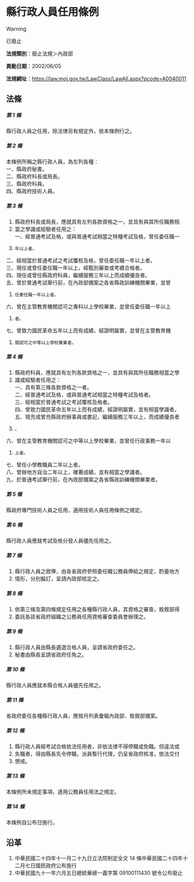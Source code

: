 # 縣行政人員任用條例


> [!WARNING]
> 已廢止


**法規類別**：廢止法規＞內政部

**異動日期**：2002/06/05  

**法規網址**：https://law.moj.gov.tw/LawClass/LawAll.aspx?pcode=A0040011



## 法條
##### 第 1 條
縣行政人員之任用，除法律另有規定外，依本條例行之。

##### 第 2 條
本條例所稱之縣行政人員，為左列各種：  
一、縣政府秘書。  
二、縣政府科長或局長。  
三、縣政府科員。  
四、縣政府技術人員。

##### 第 3 條
1. 縣政府科長或局長，應就具有左列各款資格之一，並具有與其所任職務相
1. 當之學識或經驗者任用之：  
一、經普通考試及格，或與普通考試相當之特種考試及格，曾任委任職一
1.     年以上者。  
二、經相當於普通考試之考試覆核及格，曾任委任職一年以上者。  
三、現任或曾任委任職一年以上，經甄別審查或考績合格者。  
四、現任或曾任縣政府科員，繼續服務三年以上而成績優良者。  
五、曾於普通考試舉行前，在內政部備案之各省縣政訓練機關畢業，並曾
1.     任委任職一年以上者。  
六、曾在主管教育機關認可之專科以上學校畢業，並曾任委任職一年以上
1.     者。  
七、曾致力國民革命五年以上而有成績，經證明屬實，並曾在主管教育機
1.     關認可之中等以上學校畢業者。

##### 第 4 條
1. 縣政府科員，應就具有左列各款資格之一，並具有與其所任職務相當之學
1. 識或經驗者任用之：  
一、具有第三條各款資格之一者。  
二、經普通考試及格，或與普通考試相當之特種考試及格者。  
三、經相當於普通考試之考試覆核及格者。  
四、曾致力國民革命五年以上而有成績，經證明屬實，並有相當學識者。  
五、現充或曾充縣政府辦事員或書記，繼續服務三年以上，而成績優良者
1.     。  
六、曾在主管教育機關認可之中等以上學校畢業，並曾任行政事務一年以
1.     上者。  
七、曾任小學教職員二年以上者。  
八、曾辦地方自治二年以上，確著成績，並有相當之學識者。  
九、於普通考試舉行前，在內政部備案之各省縣政訓練機關畢業者。

##### 第 5 條
縣政府專門技術人員之任用，適用技術人員任用條例之規定。

##### 第 6 條
縣行政人員應就考試及格分發人員儘先任用之。

##### 第 7 條
1. 縣行政人員之敘俸，由各省政府參照委任職公務員俸給之規定，酌量地方
1. 情形，分別擬訂，呈請內政部核定之。

##### 第 8 條
1. 依第三條及第四條規定任用之各種縣行政人員，其資格之審查，銓敘部得
1. 委託各該省政府組織之公務員任用資格審查委員會辦理之。

##### 第 9 條
1. 縣行政人員由縣長遴選合格人員，呈請省政府委任之。
1. 秘書由縣長呈請省政府任免之。

##### 第 10 條
縣行政人員應就本縣合格人員儘先任用之。

##### 第 11 條
省政府委任各種縣行政人員，應按月列表彙報內政部、銓敘部備案。

##### 第 12 條
1. 縣行政人員經考試合格依法任用者，非依法律不得停職或免職。但違法或
1. 失職者，得由縣長先令停職，派員暫行代理，仍呈省政府核准，依法交付
1. 懲戒。

##### 第 13 條
本條例所未規定事項，適用公務員任用法之規定。

##### 第 14 條
本條例自公布日施行。

## 沿革
1. 中華民國二十四年十一月二十九日立法院制定全文 14 條中華民國二十四年十二月七日國民政府公布施行
1. 中華民國九十一年六月五日總統華總一義字第 09100111430  號令公布廢止
